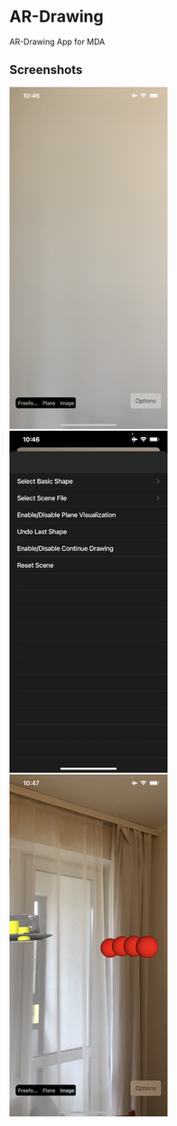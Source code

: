 # AR-Drawing

AR-Drawing App for MDA

## Screenshots

![Screenshot 1](https://github.com/texhapb-git/AR-Drawing/blob/master/ARKit-Drawing/Screenshots/1.png?raw=true)
![Screenshot 2](https://github.com/texhapb-git/AR-Drawing/blob/master/ARKit-Drawing/Screenshots/2.png?raw=true)
![Screenshot 3](https://github.com/texhapb-git/AR-Drawing/blob/master/ARKit-Drawing/Screenshots/3.png?raw=true)
